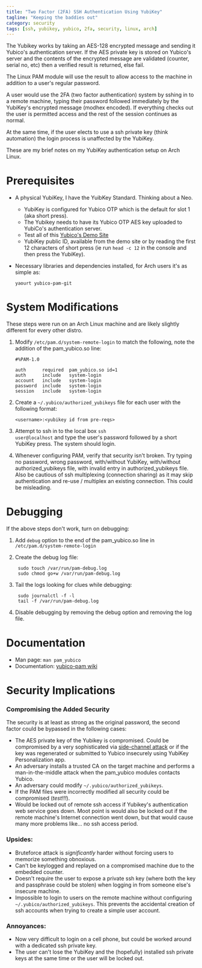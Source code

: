 ```yaml
---
title: "Two Factor (2FA) SSH Authentication Using YubiKey"
tagline: "Keeping the baddies out"
category: security
tags: [ssh, yubikey, yubico, 2fa, security, linux, arch]
---
```


The Yubikey works by taking an AES-128 encrypted message and sending it Yubico's authentication server.  If the AES private key is stored on Yubico's server and the contents of the encrypted message are validated (counter, serial no, etc) then a verified result is returned, else fail.

The Linux PAM module will use the result to allow access to the machine in addition to a user's regular password.

A user would use the 2FA (two factor authentication) system by sshing in to a remote machine, typing their password followed immediately by the YubiKey's encrypted message (modhex encoded).  If everything checks out the user is permitted access and the rest of the session continues as normal.

At the same time, if the user elects to use a ssh private key (think automation) the login process is unaffected by the YubiKey.

These are my brief notes on my YubiKey authentication setup on Arch Linux.

Prerequisites
=============

* A physical YubiKey, I have the YuibKey Standard.  Thinking about a Neo.
  * YubiKey is configured for Yubico OTP which is the default for slot 1 (aka short press).
  * The Yubikey needs to have its Yubico OTP AES key uploaded to YubiCo's authentication server.
  * Test all of this [Yubico's Demo Site](http://demo.yubico.com/?tab=one-factor)
  * YubiKey public ID, available from the demo site or by reading the first 12 characters of short press (ie run <code>head -c 12</code> in the console and then press the YubiKey).
* Necessary libraries and dependencies installed, for Arch users it's as simple as:

      yaourt yubico-pam-git


System Modifications
====================

These steps were run on an Arch Linux machine and are likely slightly different for every other distro.

1. Modify <code>/etc/pam.d/system-remote-login</code> to match the following, note the addition of the pam_yubico.so line:

       #%PAM-1.0

       auth      required  pam_yubico.so id=1
       auth      include   system-login
       account   include   system-login
       password  include   system-login
       session   include   system-login

2. Create a <code>~/.yubico/authorized_yubikeys</code> file for each user with the following format:

       <username>:<yubikey id from pre-reqs>

3. Attempt to ssh in to the local box <code>ssh user@localhost</code> and type the user's password followed by a short YubiKey press.  The system should login.
4. Whenever configuring PAM, verify that security isn't broken.  Try typing no password, wrong password, with/without YubiKey, with/without authorized_yubikeys file, with invalid entry in authorized_yubikeys file.  Also be cautious of ssh multiplexing (connection sharing) as it may skip authentication and re-use / multiplex an existing connection.  This could be misleading.


Debugging
=========

If the above steps don't work, turn on debugging:

1. Add <code>debug</code> option to the end of the pam_yubico.so line in <code>/etc/pam.d/system-remote-login</code>

2. Create the debug log file:

        sudo touch /var/run/pam-debug.log
        sudo chmod go+w /var/run/pam-debug.log

3. Tail the logs looking for clues while debugging:

        sudo journalctl -f -l
        tail -f /var/run/pam-debug.log

4. Disable debugging by removing the debug option and removing the log file.


Documentation
=============

* Man page: <code>man pam_yubico</code>
* Documentation: [yubico-pam wiki](https://github.com/Yubico/yubico-pam/wiki)


Security Implications
=====================

### Compromising the Added Security

The security is at least as strong as the original password, the second factor could be bypassed in the following cases:

* The AES private key of the Yubikey is compromised.  Could be compromised by a very sophisticated via [side-channel attack](http://youtu.be/_c1cx8F4-SM?t=36m30s) or if the key was regenerated or submitted to Yubico insecurely using YubiKey Personalization app.
* An adversary installs a trusted CA on the target machine and performs a man-in-the-middle attack when the pam_yubico modules contacts Yubico.
* An adversary could modify <code>~/.yubico/authorized_yubikeys</code>.
* If the PAM files were incorrectly modified all security could be compromised (*test!!!*).
* Would be locked out of remote ssh access if Yubikey's authentication web service goes down.  Moot point is would also be locked out if the remote machine's Internet connection went down, but that would cause many more problems like... no ssh access period.

### Upsides:

* Bruteforce attack is _significantly_ harder without forcing users to memorize something obnoxious.
* Can't be keylogged and replayed on a compromised machine due to the embedded counter.
* Doesn't require the user to expose a private ssh key (where both the key and passphrase could be stolen) when logging in from someone else's insecure machine.
* Impossible to login to users on the remote machine without configuring <code>~/.yubico/authorized_yubikeys</code>. This prevents the accidental creation of ssh accounts when trying to create a simple user account.

### Annoyances:

* Now very difficult to login on a cell phone, but could be worked around with a dedicated ssh private key.
* The user can't lose the YubiKey and the (hopefully) installed ssh private keys at the same time or the user will be locked out.
